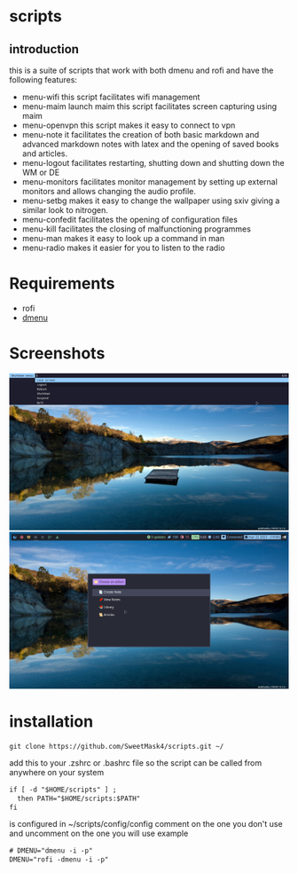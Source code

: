# scripts

## introduction

this is a suite of scripts that work with both dmenu and rofi and have the following features:

- menu-wifi this script facilitates wifi management
- menu-maim launch maim this script facilitates screen capturing using maim
- menu-openvpn this script makes it easy to connect to vpn
- menu-note it facilitates the creation of both basic markdown and advanced markdown notes with latex and the opening of saved books and articles.
- menu-logout facilitates restarting, shutting down and shutting down the WM or DE
- menu-monitors facilitates monitor management by setting up external monitors and allows changing the audio profile.
- menu-setbg makes it easy to change the wallpaper using sxiv giving a similar look to nitrogen.
- menu-confedit facilitates the opening of configuration files
- menu-kill facilitates the closing of malfunctioning programmes
- menu-man makes it easy to look up a command in man
- menu-radio makes it easier for you to listen to the radio

# Requirements

- rofi
- [dmenu](https://github.com/SweetMask4/dmenu)

# Screenshots

![menu-logout](https://github.com/SweetMask4/scripts/blob/main/screenshots/launch-logout-dmenu.png?raw=true)
![menu-note](https://github.com/SweetMask4/scripts/blob/main/screenshots/launch-note-rofi.png?raw=true)

# installation

```shell
git clone https://github.com/SweetMask4/scripts.git ~/
```

add this to your .zshrc or .bashrc file so the script can be called from anywhere on your system

```shell
if [ -d "$HOME/scripts" ] ;
  then PATH="$HOME/scripts:$PATH"
fi
```

is configured in ~/scripts/config/config
comment on the one you don't use and uncomment on the one you will use example

```shell
# DMENU="dmenu -i -p"
DMENU="rofi -dmenu -i -p"
```
